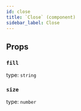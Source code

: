 ```yaml
---
id: close
title: `Close` (component)
sidebar_label: Close
---
```



Props
-----

### `fill`

type: `string`


### `size`

type: `number`


